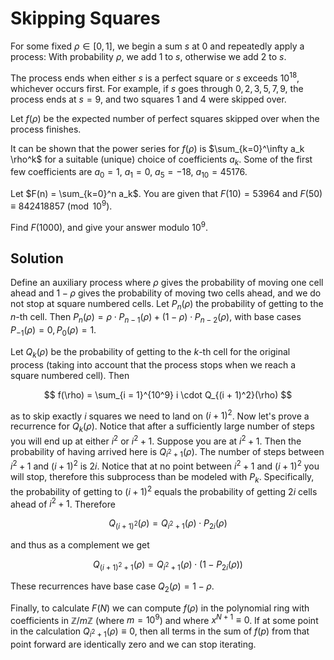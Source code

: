 # Skipping Squares

For some fixed $\rho \in [0, 1]$, we begin a sum $s$ at $0$ and repeatedly apply a process: With probability $\rho$, we add $1$ to $s$, otherwise we add $2$ to $s$.

The process ends when either $s$ is a perfect square or $s$ exceeds $10^{18}$, whichever occurs first. For example, if $s$ goes through $0, 2, 3, 5, 7, 9$, the process ends at $s=9$, and two squares $1$ and $4$ were skipped over.

Let $f(\rho)$ be the expected number of perfect squares skipped over when the process finishes.

It can be shown that the power series for $f(\rho)$ is $\sum_{k=0}^\infty a_k \rho^k$ for a suitable (unique) choice of coefficients $a_k$. Some of the first few coefficients are $a_0=1$, $a_1=0$, $a_5=-18$, $a_{10}=45176$.

Let $F(n) = \sum_{k=0}^n a_k$. You are given that $F(10) = 53964$ and $F(50) \equiv 842418857 \pmod{10^9}$.

Find $F(1000)$, and give your answer modulo $10^9$.

## Solution

Define an auxiliary process where $\rho$ gives the probability of moving one cell ahead and $1 - \rho$ gives the probability of moving two cells ahead, and we do not stop at square numbered cells. Let $P_{n}(\rho)$ the probability of getting to the $n$-th cell. Then $P_{n}(\rho) = \rho \cdot P_{n-1}(\rho) + (1 - \rho) \cdot P_{n-2}(\rho)$, with base cases $P_{-1}(\rho) = 0, P_{0}(\rho) = 1$.

Let $Q_k(\rho)$ be the probability of getting to the $k$-th cell for the original process (taking into account that the process stops when we reach a square numbered cell). Then

$$
f(\rho) = \sum_{i = 1}^{10^9} i \cdot Q_{(i + 1)^2}(\rho)
$$

as to skip exactly $i$ squares we need to land on $(i + 1)^2$. Now let's prove a recurrence for $Q_k(\rho)$. Notice that after a sufficiently large number of steps you will end up at either $i^2$ or $i^2 + 1$. Suppose you are at $i^2 + 1$. Then the probability of having arrived here is $Q_{i^2 + 1}(\rho)$. The number of steps between $i^2 + 1$ and $(i + 1)^2$ is $2i$. Notice that at no point between $i^2 + 1$ and $(i + 1)^2$ you will stop, therefore this subprocess than be modeled with $P_k$. Specifically, the probability of getting to $(i + 1)^2$ equals the probability of getting $2i$ cells ahead of $i^2 + 1$. Therefore

$$
Q_{(i + 1)^2}(\rho) = Q_{i^2 + 1}(\rho) \cdot P_{2i}(\rho)
$$

and thus as a complement we get

$$
Q_{(i + 1)^2 + 1}(\rho) = Q_{i^2 + 1}(\rho) \cdot (1 - P_{2i}(\rho))
$$

These recurrences have base case $Q_{2}(\rho) = 1 - \rho$.

Finally, to calculate $F(N)$ we can compute $f(\rho)$ in the polynomial ring with coefficients in $\mathbb{Z}/ m \mathbb{Z}$ (where $m = 10^9$) and where $x^{N + 1} \equiv 0$. If at some point in the calculation $Q_{i^2 + 1}(\rho) \equiv 0$, then all terms in the sum of $f(p)$ from that point forward are identically zero and we can stop iterating.
